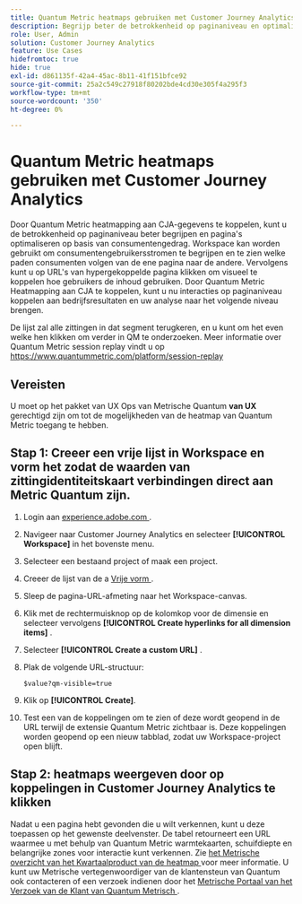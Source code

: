 ```yaml
---
title: Quantum Metric heatmaps gebruiken met Customer Journey Analytics
description: Begrijp beter de betrokkenheid op paginaniveau en optimaliseer pagina's op basis van consumentengedrag met behulp van Quantum Metric heatmap-gegevens.
role: User, Admin
solution: Customer Journey Analytics
feature: Use Cases
hidefromtoc: true
hide: true
exl-id: d861135f-42a4-45ac-8b11-41f151bfce92
source-git-commit: 25a2c549c27918f80202bde4cd30e305f4a295f3
workflow-type: tm+mt
source-wordcount: '350'
ht-degree: 0%

---
```


# Quantum Metric heatmaps gebruiken met Customer Journey Analytics

Door Quantum Metric heatmapping aan CJA-gegevens te koppelen, kunt u de betrokkenheid op paginaniveau beter begrijpen en pagina&#39;s optimaliseren op basis van consumentengedrag. Workspace kan worden gebruikt om consumentengebruikersstromen te begrijpen en te zien welke paden consumenten volgen van de ene pagina naar de andere. Vervolgens kunt u op URL&#39;s van hypergekoppelde pagina klikken om visueel te koppelen hoe gebruikers de inhoud gebruiken. Door Quantum Metric Heatmapping aan CJA te koppelen, kunt u nu interacties op paginaniveau koppelen aan bedrijfsresultaten en uw analyse naar het volgende niveau brengen.

De lijst zal alle zittingen in dat segment terugkeren, en u kunt om het even welke hen klikken om verder in QM te onderzoeken.  Meer informatie over Quantum Metric session replay vindt u op https://www.quantummetric.com/platform/session-replay

## Vereisten

U moet op het pakket van UX Ops van Metrische Quantum **van UX** gerechtigd zijn om tot de mogelijkheden van de heatmap van Quantum Metric toegang te hebben.

## Stap 1: Creeer een vrije lijst in Workspace en vorm het zodat de waarden van zittingidentiteitskaart verbindingen direct aan Metric Quantum zijn.

1. Login aan [ experience.adobe.com ](https://experience.adobe.com).
1. Navigeer naar Customer Journey Analytics en selecteer **[!UICONTROL Workspace]** in het bovenste menu.
1. Selecteer een bestaand project of maak een project.
1. Creeer de lijst van de a [ Vrije vorm ](/help/analysis-workspace/visualizations/freeform-table/freeform-table.md).
1. Sleep de pagina-URL-afmeting naar het Workspace-canvas.
1. Klik met de rechtermuisknop op de kolomkop voor de dimensie en selecteer vervolgens **[!UICONTROL Create hyperlinks for all dimension items]** .
1. Selecteer **[!UICONTROL Create a custom URL]** .
1. Plak de volgende URL-structuur:

   ```
   $value?qm-visible=true
   ```

1. Klik op **[!UICONTROL Create]**.
1. Test een van de koppelingen om te zien of deze wordt geopend in de URL terwijl de extensie Quantum Metric zichtbaar is. Deze koppelingen worden geopend op een nieuw tabblad, zodat uw Workspace-project open blijft.

## Stap 2: heatmaps weergeven door op koppelingen in Customer Journey Analytics te klikken

Nadat u een pagina hebt gevonden die u wilt verkennen, kunt u deze toepassen op het gewenste deelvenster. De tabel retourneert een URL waarmee u met behulp van Quantum Metric warmtekaarten, schuifdiepte en belangrijke zones voor interactie kunt verkennen. Zie [ het Metrische overzicht van het Kwartaalproduct van de heatmap ](https://www.quantummetric.com/platform/interaction-heatmaps) voor meer informatie. U kunt uw Metrische vertegenwoordiger van de klantensteun van Quantum ook contacteren of een verzoek indienen door het [ Metrische Portaal van het Verzoek van de Klant van Quantum Metrisch ](https://community.quantummetric.com/s/public-support-page).
